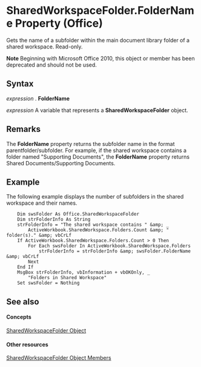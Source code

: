 
# SharedWorkspaceFolder.FolderName Property (Office)

Gets the name of a subfolder within the main document library folder of a shared workspace. Read-only.


 **Note**  Beginning with Microsoft Office 2010, this object or member has been deprecated and should not be used.


## Syntax

 _expression_ . **FolderName**

 _expression_ A variable that represents a **SharedWorkspaceFolder** object.


## Remarks

The  **FolderName** property returns the subfolder name in the format parentfolder/subfolder. For example, if the shared workspace contains a folder named "Supporting Documents", the **FolderName** property returns Shared Documents/Supporting Documents.


## Example

The following example displays the number of subfolders in the shared workspace and their names.


```
    Dim swsFolder As Office.SharedWorkspaceFolder 
    Dim strFolderInfo As String 
    strFolderInfo = "The shared workspace contains " &amp; _ 
        ActiveWorkbook.SharedWorkspace.Folders.Count &amp; " folder(s)." &amp; vbCrLf 
    If ActiveWorkbook.SharedWorkspace.Folders.Count > 0 Then 
        For Each swsFolder In ActiveWorkbook.SharedWorkspace.Folders 
            strFolderInfo = strFolderInfo &amp; swsFolder.FolderName &amp; vbCrLf 
        Next 
    End If 
    MsgBox strFolderInfo, vbInformation + vbOKOnly, _ 
        "Folders in Shared Workspace" 
    Set swsFolder = Nothing 

```


## See also


#### Concepts


[SharedWorkspaceFolder Object](297c4ed7-2232-5240-ca34-d374038c66a2.md)
#### Other resources


[SharedWorkspaceFolder Object Members](e7e0a32a-ce01-e08f-f251-27d93273110e.md)

